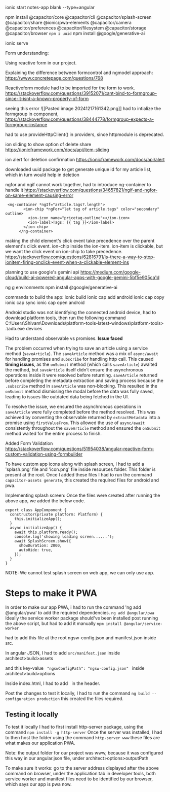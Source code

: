 ionic start notes-app blank --type=angular

npm install @capacitor/core @capacitor/cli @capacitor/splash-screen @capacitor/share @ionic/pwa-elements @capacitor/camera @capacitor/preferences @capacitor/filesystem @capacitor/storage @capacitor/browser
`npm i uuid`
npm install @google/generative-ai

ionic serve

Form understanding:

Using reactive form in our project.

Explaining the difference between formcontrol and ngmodel approach:
https://www.concretepage.com/questions/768

Reactiveform module had to be imported for the form to work.
https://stackoverflow.com/questions/39152071/cant-bind-to-formgroup-since-it-isnt-a-known-property-of-form

seeing this error
![[Pasted image 20241217161342.png]]
had to intialize the formgroup in component,
https://stackoverflow.com/questions/38444778/formgroup-expects-a-formgroup-instance

had to use provideHttpClient() in providers, since httpmodule is deprecated.

ion sliding to show option of delete share
https://ionicframework.com/docs/api/item-sliding

ion alert for deletion confirmation
https://ionicframework.com/docs/api/alert

downloaded uuid package to get generate unique id for my article list, which in turn would help in deletion

ngfor and ngif cannot work together, had to introduce ng-container to handle it
https://stackoverflow.com/questions/34657821/ngif-and-ngfor-on-same-element-causing-error

```
 <ng-container *ngIf="article.tags?.length">
        <ion-chip *ngFor="let tag of article.tags" color="secondary" outline>
          <ion-icon name="pricetag-outline"></ion-icon>
          <ion-label>Tags: {{ tag }}</ion-label>
        </ion-chip>
      </ng-container>
```

making the child element's click event take precedence over the parent element's click event.
ion-chip inside the ion-item. ion-item is clickable, but we want the click event on ion-chip to take precedence.
https://stackoverflow.com/questions/62816791/is-there-a-way-to-stop-ionitem-firing-onclick-event-when-a-clickable-element-ins

planning to use google's gemini api
https://medium.com/google-cloud/build-ai-powered-angular-apps-with-google-gemini-5bf5e905ca1d

ng g environments
npm install @google/generative-ai

commands to build the app:
ionic build
ionic cap add android
ionic cap copy
ionic cap sync
ionic cap open android

Android studio was not identifying the connected android device, had to download platform tools, then run the following command
C:\Users\Shivam\Downloads\platform-tools-latest-windows\platform-tools> .\adb.exe devices

Had to understand observable vs promises.
**Issue faced**

The problem occurred when trying to save an article using a service method (`saveArticle`). The `saveArticle` method was a mix of `async/await` for handling promises and `subscribe` for handling http call. This caused **timing issues**, as the `onSubmit` method (which calls `saveArticle`) awaited the method, but `saveArticle` itself didn’t ensure the asynchronous operations inside it were resolved before returning.
`saveArticle` returned before completing the metadata extraction and saving process because the `.subscribe` method in `saveArticle` was non-blocking. This resulted in the `onSubmit` method dismissing the modal before the data was fully saved, leading to issues like outdated data being fetched in the UI.

To resolve the issue, we ensured the asynchronous operations in `saveArticle` were fully completed before the method resolved. This was achieved by converting the observable returned by `extractMetadata` into a promise using `firstValueFrom`. This allowed the use of `async/await` consistently throughout the `saveArticle` method and ensured the `onSubmit` method waited for the entire process to finish.

Added Form Validation
https://stackoverflow.com/questions/51954038/angular-reactive-form-custom-validation-using-formbuilder

To have custom app icons along with splash screen, I had to add a 'splash.png' file and 'icon.png' file inside resources folder. This folder is present at the root. Once I added these files I had to run the command `capacitor-assets generate`, this created the required files for android and pwa.

Implementing splash screen: Once the files were created after running the above app, we added the below code.

```
export class AppComponent {
  constructor(private platform: Platform) {
    this.initializeApp();
  }
  async initializeApp() {
    await this.platform.ready();
    console.log('showing loading screen......');
    await SplashScreen.show({
      showDuration: 2000,
      autoHide: true,
    });
  }
}

```

NOTE: We cannot test splash screen on web app, we can only use app.

# Steps to make it PWA

In order to make our app PWA, i had to run the command 'ng add @angular/pwa' to add the required dependencies.
`ng add @angular/pwa`
Ideally the service worker package should've been installed post running the above script, but had to add it manually
`npm install @angular/service-worker`

had to add this file at the root ngsw-config.json and manifest.json inside src.

In angular JSON, I had to add `src/manifest.json` inside architect>build>assets

and this key-value ` "ngswConfigPath": "ngsw-config.json" ` inside architect>build>options

Inside index.html, I had to add  <link rel="manifest" href="manifest.json" /> in the header.

Post the changes to test it locally, I had to run the command `ng build --configuration production` this created the files required.

## Testing it locally

To test it locally I had to first install http-server package, using the command `npm install -g http-server`
Once the server was installed, I had to then host the folder using the command
`http-server www` these files are what makes our application PWA.

Note: the output folder for our project was www, because it was configured this way in our angular.json file, under architect>options>outputPath

To make sure it works: go to the server address displayed after the above command on browser, under the application tab in developer tools, both service worker and manifest files need to be identified by our browser, which says our app is pwa now.
